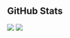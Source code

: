 ## GitHub Stats
<p>
  <img src="https://github-readme-stats.vercel.app/api/top-langs/?username=fikrisandi&hide_border=true&theme=blueberry" />
  <img src="https://github-readme-stats.vercel.app/api?username=fikrisandi&line_height=27&count_private=true&hide_border=true&show_icons=true&theme=blueberry" />
</p>

